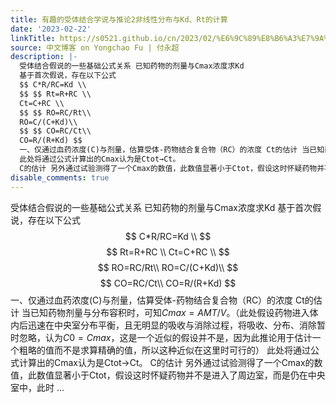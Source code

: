 ```yaml
---
title: 有趣的受体结合学说与推论2非线性分布与Kd、Rt的计算
date: '2023-02-22'
linkTitle: https://s0521.github.io/cn/2023/02/%E6%9C%89%E8%B6%A3%E7%9A%84%E5%8F%97%E4%BD%93%E7%BB%93%E5%90%88%E5%AD%A6%E8%AF%B4%E4%B8%8E%E6%8E%A8%E8%AE%BA2%E9%9D%9E%E7%BA%BF%E6%80%A7%E5%88%86%E5%B8%83%E4%B8%8Ekdrt%E7%9A%84%E8%AE%A1%E7%AE%97/
source: 中文博客 on Yongchao Fu | 付永超
description: |-
  受体结合假说的一些基础公式关系 已知药物的剂量与Cmax浓度求Kd
  基于首次假说，存在以下公式
  $$ C*R/RC=Kd \\
  $$ $$ Rt=R+RC \\
  Ct=C+RC \\
  $$ $$ RO=RC/Rt\\
  RO=C/(C+Kd)\\
  $$ $$ CO=RC/Ct\\
  CO=R/(R+Kd) $$
  一、仅通过血药浓度(C)与剂量，估算受体-药物结合复合物（RC）的浓度 Ct的估计 当已知药物剂量与分布容积时，可知$Cmax=AMT/V$。（此处假设药物进入体内后迅速在中央室分布平衡，且无明显的吸收与消除过程，将吸收、分布、消除暂时忽略，认为$C0=Cmax$，这是一个近似的假设并不是，因为此推论用于估计一个粗略的值而不是求算精确的值，所以这种近似在这里时可行的）
  此处将通过公式计算出的Cmax认为是Ctot→Ct。
  C的估计 另外通过试验测得了一个Cmax的数值，此数值显著小于Ctot，假设这时怀疑药物并不是进入了周边室，而是仍在中央室中，此时 ...
disable_comments: true
---
```

受体结合假说的一些基础公式关系 已知药物的剂量与Cmax浓度求Kd
基于首次假说，存在以下公式
$$ C*R/RC=Kd \\
$$ $$ Rt=R+RC \\
Ct=C+RC \\
$$ $$ RO=RC/Rt\\
RO=C/(C+Kd)\\
$$ $$ CO=RC/Ct\\
CO=R/(R+Kd) $$
一、仅通过血药浓度(C)与剂量，估算受体-药物结合复合物（RC）的浓度 Ct的估计 当已知药物剂量与分布容积时，可知$Cmax=AMT/V$。（此处假设药物进入体内后迅速在中央室分布平衡，且无明显的吸收与消除过程，将吸收、分布、消除暂时忽略，认为$C0=Cmax$，这是一个近似的假设并不是，因为此推论用于估计一个粗略的值而不是求算精确的值，所以这种近似在这里时可行的）
此处将通过公式计算出的Cmax认为是Ctot→Ct。
C的估计 另外通过试验测得了一个Cmax的数值，此数值显著小于Ctot，假设这时怀疑药物并不是进入了周边室，而是仍在中央室中，此时 ...